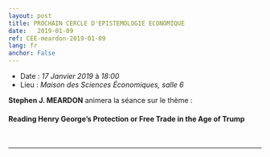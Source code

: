 ```yaml
---
layout: post
title: PROCHAIN CERCLE D'EPISTEMOLOGIE ECONOMIQUE
date:   2019-01-09
ref: CEE-meardon-2019-01-09
lang: fr
anchor: False
---
```


* Date : *17 Janvier 2019* à *18:00*
* Lieu : *Maison des Sciences Économiques, salle 6*

**Stephen J. MEARDON** animera la séance sur le thème : 
#### **Reading Henry George’s Protection or Free Trade in the Age of Trump**
<br>
<hr />
